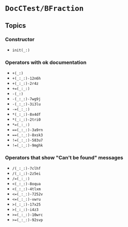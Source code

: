 # ``DocCTest/BFraction``

## Topics

### Constructor

- ``init(_:)``

### Operators with ok documentation

- ``+(_:)``
- ``+(_:_:)-12n6h``
- ``+(_:_:)-2r4z``
- ``+=(_:_:)``
- ``-(_:)``
- ``-(_:_:)-7wg9j``
- ``-(_:_:)-3i3lu``
- ``-=(_:_:)``
- ``*(_:_:)-8x4df``
- ``*(_:_:)-2tri0``
- ``*=(_:_:)``
- ``==(_:_:)-3a9rn``
- ``==(_:_:)-8xsk3``
- ``!=(_:_:)-583u7``
- ``!=(_:_:)-9mghk``

### Operators that show "Can't be found" messages

- ``/(_:_:)-7clhf``
- ``/(_:_:)-2z5ei``
- ``/=(_:_:)``
- ``<(_:_:)-8oqua``
- ``<(_:_:)-4tlxm``
- ``<=(_:_:)-7252v``
- ``<=(_:_:)-vwru``
- ``>(_:_:)-17x25``
- ``>(_:_:)-i4z3``
- ``>=(_:_:)-10wrc``
- ``>=(_:_:)-92svp``


